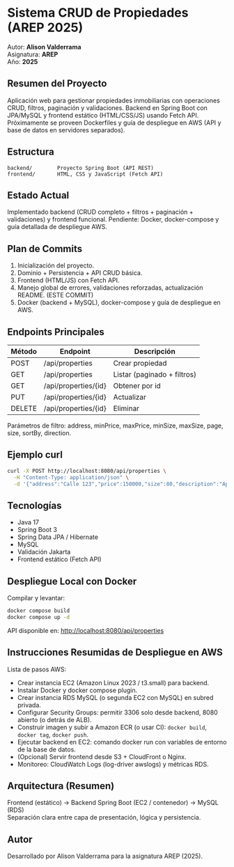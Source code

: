 # Sistema CRUD de Propiedades (AREP 2025)

Autor: **Alison Valderrama**  
Asignatura: **AREP**  
Año: **2025**

## Resumen del Proyecto
Aplicación web para gestionar propiedades inmobiliarias con operaciones CRUD, filtros, paginación y validaciones. Backend en Spring Boot con JPA/MySQL y frontend estático (HTML/CSS/JS) usando Fetch API. Próximamente se proveen Dockerfiles y guía de despliegue en AWS (API y base de datos en servidores separados).

## Estructura

```text
backend/        Proyecto Spring Boot (API REST)
frontend/       HTML, CSS y JavaScript (Fetch API)
```

## Estado Actual

Implementado backend (CRUD completo + filtros + paginación + validaciones) y frontend funcional. Pendiente: Docker, docker-compose y guía detallada de despliegue AWS.

## Plan de Commits

1. Inicialización del proyecto.
2. Dominio + Persistencia + API CRUD básica.
3. Frontend (HTML/JS) con Fetch API.
4. Manejo global de errores, validaciones reforzadas, actualización README. (ESTE COMMIT)
5. Docker (backend + MySQL), docker-compose y guía de despliegue en AWS.

## Endpoints Principales

| Método | Endpoint | Descripción |
|--------|----------|-------------|
| POST | /api/properties | Crear propiedad |
| GET | /api/properties | Listar (paginado + filtros) |
| GET | /api/properties/{id} | Obtener por id |
| PUT | /api/properties/{id} | Actualizar |
| DELETE | /api/properties/{id} | Eliminar |

Parámetros de filtro: address, minPrice, maxPrice, minSize, maxSize, page, size, sortBy, direction.

## Ejemplo curl

```bash
curl -X POST http://localhost:8080/api/properties \
  -H "Content-Type: application/json" \
  -d '{"address":"Calle 123","price":150000,"size":80,"description":"Apto céntrico"}'
```

## Tecnologías

- Java 17
- Spring Boot 3
- Spring Data JPA / Hibernate
- MySQL
- Validación Jakarta
- Frontend estático (Fetch API)

## Despliegue Local con Docker

Compilar y levantar:

```bash
docker compose build
docker compose up -d
```

API disponible en: <http://localhost:8080/api/properties>

## Instrucciones Resumidas de Despliegue en AWS

Lista de pasos AWS:

- Crear instancia EC2 (Amazon Linux 2023 / t3.small) para backend.
- Instalar Docker y docker compose plugin.
- Crear instancia RDS MySQL (o segunda EC2 con MySQL) en subred privada.
- Configurar Security Groups: permitir 3306 solo desde backend, 8080 abierto (o detrás de ALB).
- Construir imagen y subir a Amazon ECR (o usar CI): `docker build`, `docker tag`, `docker push`.
- Ejecutar backend en EC2: comando docker run con variables de entorno de la base de datos.
- (Opcional) Servir frontend desde S3 + CloudFront o Nginx.
- Monitoreo: CloudWatch Logs (log-driver awslogs) y métricas RDS.

## Arquitectura (Resumen)

Frontend (estático) -> Backend Spring Boot (EC2 / contenedor) -> MySQL (RDS)  
Separación clara entre capa de presentación, lógica y persistencia.

## Autor

Desarrollado por Alison Valderrama para la asignatura AREP (2025).
